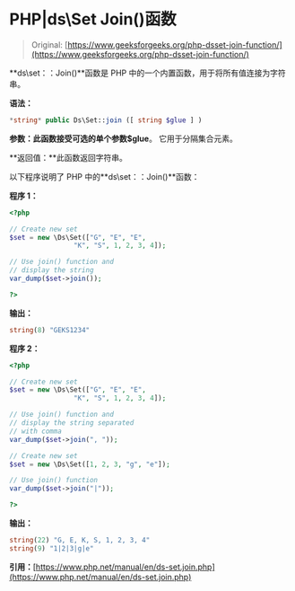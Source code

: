 # PHP|ds\Set Join()函数

> Original: [https://www.geeksforgeeks.org/php-dsset-join-function/](https://www.geeksforgeeks.org/php-dsset-join-function/)

**ds\set：：Join()**函数是 PHP 中的一个内置函数，用于将所有值连接为字符串。

**语法：**

```php
*string* public Ds\Set::join ([ string $glue ] )

```

**参数：**此函数接受可选的单个参数**$glue**。 它用于分隔集合元素。

**返回值：**此函数返回字符串。

以下程序说明了 PHP 中的**ds\set：：Join()**函数：

**程序 1：**

```php
<?php 

// Create new set
$set = new \Ds\Set(["G", "E", "E", 
                "K", "S", 1, 2, 3, 4]); 

// Use join() function and 
// display the string 
var_dump($set->join()); 

?> 
```

**输出：**

```php
string(8) "GEKS1234"

```

**程序 2：**

```php
<?php 

// Create new set
$set = new \Ds\Set(["G", "E", "E", 
                "K", "S", 1, 2, 3, 4]); 

// Use join() function and 
// display the string separated 
// with comma 
var_dump($set->join(", ")); 

// Create new set
$set = new \Ds\Set([1, 2, 3, "g", "e"]); 

// Use join() function 
var_dump($set->join("|")); 

?> 
```

**输出：**

```php
string(22) "G, E, K, S, 1, 2, 3, 4"
string(9) "1|2|3|g|e"

```

**引用：**[https://www.php.net/manual/en/ds-set.join.php](https://www.php.net/manual/en/ds-set.join.php)